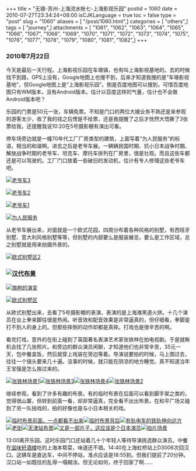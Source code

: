+++
title = "无锡-苏州-上海流水帐七-上海影视乐园"
postid = 1060
date = 2010-07-27T23:34:24+08:00
isCJKLanguage = true
toc = false
type = "post"
slug = "1060"
aliases = [ "/post/1060.html",]
categories = [ "others",]
tags = [ "journey",]
attachments = [ "1061", "1062", "1063", "1064", "1065", "1066", "1067", "1068", "1069", "1070", "1071", "1072", "1073", "1074", "1075", "1076", "1077", "1078", "1079", "1080", "1081", "1082",]
+++


### [](/uploads/2010/07/yingshi8.jpg)2010年7月22日

今天是最后一天行程。上海影视乐园在车墩镇，也有叫上海影视基地的。去的时候找不到路，GPS上没有，Google地图上也搜不到，后来才知道我搜的是“车墩影视基地”，但Google地图上是“上海影视乐园”。倒是百度地图可以搜到，可惜百度地图只有WM版本，没有Android版本。估计以百度这样的气量，估计也不会做Android版本吧？<!--more-->

乐园的门票是50元一张，车辆免票。不知是门口的两位大嫂业务不熟还是来参观的游客太少，收了我的钱之后愣是不给票，还是我提醒了之后才恍然大悟撕了3张票给我，还提醒我说10:20在5号摄影棚有演出可看。

停车场旁边就是一幢70年代工厂厂房类型的建筑，上面写着“为人民服务”的标语，相当的和谐啊。进去之后是老爷车展。一辆辆民国时期、抗小日本战争时期、解放战争时期的老爷车、坦克车、摩托车排列在厂房里，很是壮观。而且这些车都还是可以驾驶的。工厂门口放着一些破旧的发动机，估计有专人修理这些老爷车吧。

[![](/uploads/2010/07/yingshi4.jpg "老爷车3")](/uploads/2010/07/yingshi4.jpg)  

[![](/uploads/2010/07/yingshi3.jpg "老爷车2")](/uploads/2010/07/yingshi3.jpg)  

[![](/uploads/2010/07/yingshi2.jpg "老爷车1")](/uploads/2010/07/yingshi2.jpg)  

[![](/uploads/2010/07/yingshi1.jpg "为人民服务")](/uploads/2010/07/yingshi1.jpg)

从老爷车展出来，对面就是一个欧式花园，四周分布着各种风格的别墅，有西班牙别墅、意大利风格别墅等等，但别墅的内部要么是服装展览，要么是工作区域，总之别墅就是用来拍摄外景的。

[![](/uploads/2010/07/yingshi5.jpg "欧式别墅区2")](/uploads/2010/07/yingshi5.jpg)

### [![](/uploads/2010/07/yingshi8.jpg "汉代布景")](/uploads/2010/07/yingshi8.jpg)

[![](/uploads/2010/07/yingshi7.jpg "旗袍的演变")](/uploads/2010/07/yingshi7.jpg)[](/uploads/2010/07/yingshi6.jpg)

[![](/uploads/2010/07/yingshi6.jpg "欧式别墅区")](/uploads/2010/07/yingshi6.jpg)

从欧式别墅出来，去看了5号摄影棚的表演，表演的是上海滩黑道火拼。十几个演员在台上拳来脚往很是热闹。听音效和配音效果是非常逼真的，但仔细看，拳脚是打不到人的身上的。但那些摔倒的动作却都是真摔。打戏也是很辛苦的啊。

看完打戏，意外的在街上碰到了英国著名表演艺术家张铁林在拍电视剧。于是就瞅机会找了几张照片。和旁边的群众演员闲聊，才知道他们也非常辛苦，35元一天，包中餐盒饭，然后就穿上戏装在旁边等着。导演说要拍的时候，马上围过去，往往一个镜头要来几十遍。没事的时候，就只能在阴凉的地方睡觉。真不知道当年王宝强是怎么挨过来的。

[![](/uploads/2010/07/ztl1.jpg "张铁林场景1")](/uploads/2010/07/ztl1.jpg)[![](/uploads/2010/07/ztl3.jpg "张铁林场景3")](/uploads/2010/07/ztl3.jpg)[![](/uploads/2010/07/ztl4.jpg "张铁林场景4")](/uploads/2010/07/ztl4.jpg)[![](/uploads/2010/07/ztl2.jpg "张铁林场景2")](/uploads/2010/07/ztl2.jpg)

继续参观，看到了许多有趣的布景。有的临时布景在后面可以看到脚手架之类的，觉得很山寨，但转到前面一看，却非常逼真，完全看不出出布景。在和平广场又碰到了另一队拍戏的，拍的好像也是与小日本相关的戏。

[![](/uploads/2010/07/yingshi18.jpg "临时布景前面，一点都看不出来")](/uploads/2010/07/yingshi18.jpg)[![](/uploads/2010/07/yingshi17.jpg "临时布景背后")](/uploads/2010/07/yingshi17.jpg)[![](/uploads/2010/07/yingshi16.jpg "有轨电车的铁轨伸向远方")](/uploads/2010/07/yingshi16.jpg)[![](/uploads/2010/07/yingshi15.jpg "老街")](/uploads/2010/07/yingshi15.jpg)[![](/uploads/2010/07/yingshi14.jpg "天津站布景")](/uploads/2010/07/yingshi14.jpg)[![](/uploads/2010/07/yingshi13.jpg "又是一部片子，这应该是个日本演员")](/uploads/2010/07/yingshi13.jpg)[![](/uploads/2010/07/yingshi12.jpg "拍片场景")](/uploads/2010/07/yingshi12.jpg)

13:00离开乐园。这时乐园门口还站着几十个年轻人等待导演挑选群众演员。中餐在[滋味轩酒楼](http://www.dianping.com/shop/506683)吃的上海本帮菜，味道还不错。14:40在上海虹桥站上D3006次回汉口。这辆车是直达车，中间不停站，准点应该是18:55到。但我们提前了20分钟。汉口站一如既往的乱得一塌糊涂。但无论如何，终于回家了啊……

